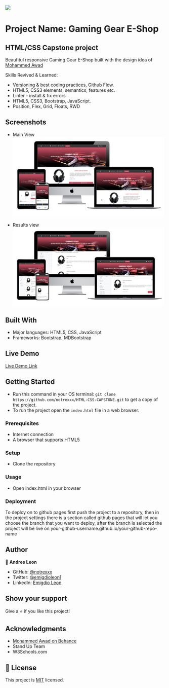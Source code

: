 ![](https://img.shields.io/badge/Microverse-blueviolet)

# Project Name: Gaming Gear E-Shop

## HTML/CSS Capstone project

Beaufitul responsive Gaming Gear E-Shop built with the design idea of [Mohammed Awad](https://www.behance.net/M_Awad)


Skills Revived & Learned:

- Versioning & best coding practices, Github Flow.
- HTML5, CSS3 elements, semantics, features etc.
- Linter - install & fix errors
- HTML5, CSS3, Bootstrap, JavaScript.
- Position, Flex, Grid, Floats, RWD

## Screenshots

- Main View
![screenshot](assets/images/index.png)


- Results view
![screenshot](assets/images/results.png)

## Built With

- Major languages: HTML5, CSS, JavaScript
- Frameworks: Bootstrap, MDBootstrap


## Live Demo

[Live Demo Link](https://notrexxx.github.io/HTML-CSS-CAPSTONE/)


## Getting Started

- Run this command in your OS terminal: `git clone https://github.com/notrexxx/HTML-CSS-CAPSTONE.git` to get a copy of the project.
- To run the project open the `index.html` file in a web browser.


### Prerequisites

* Internet connection
* A browser that supports HTML5

### Setup

* Clone the repository

### Usage

* Open index.html in your browser

### Deployment

To deploy on to github pages first push the project to a repository, then
in the project settings there is a section called github pages that will let you choose the branch that you want to deploy, after the branch is selected the project will be live on your-github-username.github.io/your-github-repo-name

## Author

👤 **Andres Leon**

- GitHub: [@notrexxx](https://github.com/notrexxx)
- Twitter: [@emigdioleon1](https://twitter.com/emigdioleon1)
- LinkedIn: [Emigdio Leon](https://linkedin.com/emigdio-leon-689109195)

## Show your support

Give a ⭐️ if you like this project!

## Acknowledgments

- [Mohammed Awad on Behance](https://www.behance.net/M_Awad)
- Stand Up Team
- W3Schools.com

## 📝 License

This project is [MIT](./LICENSE) licensed.

